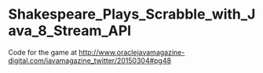 # Shakespeare_Plays_Scrabble_with_Java_8_Stream_API

Code for the game at http://www.oraclejavamagazine-digital.com/javamagazine_twitter/20150304#pg48
